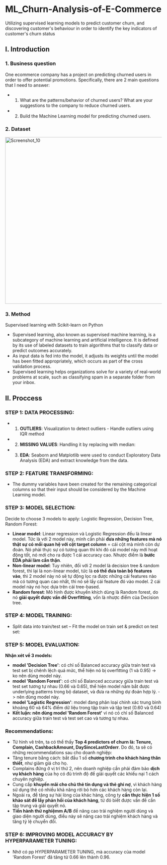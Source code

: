 # ML_Churn-Analysis-of-E-Commerce
Utilizing supervised learning models to predict customer churn, and discovering customer's behaviour in order to identify the key indicators of customer's churn status

## I. Introduction
### 1. Business question
One ecommerce company has a project on predicting churned users in order to offer potential promotions. Specifically, there are 2 main questions that I need to answer:
- 1. What are the patterns/behavior of churned users? What are your suggestions to the company to reduce churned users.
- 2. Build the Machine Learning model for predicting churned users.

### 2. Dataset
<img width="534" alt="Screenshot_10" src="https://github.com/NuongLe123/Python_RFM_analysis/assets/168357450/6c0cd1eb-6c5c-4bda-996c-27a85ccc7e4e">

### 3. Method
Supervised learning with Scikit-learn on Python

- Supervised learning, also known as supervised machine learning, is a subcategory of machine learning and artificial intelligence. It is defined by its use of labeled datasets to train algorithms that to classify data or predict outcomes accurately.
- As input data is fed into the model, it adjusts its weights until the model has been fitted appropriately, which occurs as part of the cross validation process.
- Supervised learning helps organizations solve for a variety of real-world problems at scale, such as classifying spam in a separate folder from your inbox.

## II. Proccess
### STEP 1: DATA PROCESSING:

- 1. **OUTLIERS**: Visualization to detect outliers - Handle outliers using IQR method
- 2. **MISSING VALUES**: Handling it by replacing with median:
- 3. **EDA**: Seaborn and Matplotlib were used to conduct Exploratory Data Analysis (EDA) and extract knowledge from the data.
   
### STEP 2: FEATURE TRANSFORMING:
- The dummy variables have been created for the remaining categorical columns so that their input should be considered by the Machine Learning model.

### STEP 3: MODEL SELECTION:

Decide to choose 3 models to apply: Logistic Regression, Decision Tree, Random Forest:
- **Linear model**: Linear regression và Logistic Regression đều là linear model. Tức là với 2 model này, mình cần phải **đưa những features mà nó thật sự có mối quan hệ với cột target column** = cái cột mà mình còn dự đoán. Nó phải thực sự có tương quan thì khi đó cái model này mới hoạt động tốt, nó mới cho ra được 1 cái accuracy cao. Nhược điểm là **bước EDA phải làm cẩn thận**.
- **Non-linear model**: Tuy nhiên, đối với 2 model là decision tree & random forest, thì lại là non-linear model, tức là **có thể đưa toàn bộ features vào**, thì 2 model này nó sẽ tự động lọc ra được những cái features nào mà có tương quan cao nhất, thì nó sẽ lấy cái feature đó vào model. 2 cái model này nó học dựa trên cái tree-based. 
- **Random forest**: Mô hình được khuyến khích dùng là Random forest, do nó **giải quyết được vấn đề Overfitting**, vốn là nhược điểm của Decision tree.

### STEP 4: MODEL TRAINING:
- Split data into train/test set – Fit the model on train set & predict on test set:

### STEP 5: MODEL EVALUATION:

**Nhận xét về 3 models:**
- **model 'Decision Tree'**: có chỉ số Balanced accuracy giữa train test và test set bị chênh lệch quá mức, thể hiện nó bị overfitting (1 và 0.95) -> ko nên dùng model này.
- **model 'Random Forest'**: có chỉ số Balanced accuracy giữa train test và test set tương tự nhau (0.66 và 0.65), thể hiện model nắm bắt được underlying patterns trong bộ dataset, và đưa ra những dự đoán hợp lý. -> nên dùng model này.
- **model 'Logistic Regression'**: model đang phân loại chính xác trung bình khoảng 60 và 64% điểm dữ liệu trong tập train và tập test (0.60 và 0.64)
- **Kết luận: nên dùng model 'Random Forest'** vì nó có chỉ số Balanced accuracy giữa train test và test set cao và tương tự nhau.

### Recommendations:
- Từ hình vẽ trên, ta có thể thấy **Top 4 predictors of churn là: Tenure, Complain, CashbackAmount, DaySinceLastOrderr**. Do đó, ta sẽ có những recommendations sau cho doanh nghiệp:
- Tăng tenure bằng cách: bắt đầu 1 số **chương trình cho khách hàng thân thiết**, như giảm giá cho họ.
- Complains đứng ở vị trí thứ 2, nên doanh nghiệp cần phải đảm bảo **dịch vụ khách hàng** của họ có đủ trình độ để giải quyết các khiếu nại 1 cách chuyên nghiệp.
- Cung cấp **khuyến mãi cho chủ thẻ tín dụng và thẻ ghi nợ**, vì khách hàng sử dụng thẻ có nhiều khả năng rời bỏ hơn các khách hàng còn lại.
- Ngoài ra, để tăng sự hài lòng của khác hàng,  công ty **cần thực hiện 1 số khảo sát để lấy phản hồi của khách hàng**, từ đó biết được vấn đề cần tập trung và giải quyết nó.
- **Tiến hành thử nghiệmm A/B** để nâng cao trải nghiệm người dùng và giao diện người dùng, điều này sẽ nâng cao trải nghiệm khách hàng và tăng tỷ lệ chuyển đổi.

### STEP 6: IMPROVING MODEL ACCURACY BY HYPERPARAMETER TUNING:
- Nhờ có pp HYPERPARAMETER TUNING, mà accuracy của model 'Random Forest' đã tăng từ 0.66 lên thành 0.96.
